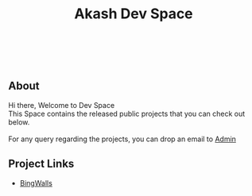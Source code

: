 <p>
    <h1 align="center">
        Akash Dev Space
    </h1>
</p>

<br><br><br><br>

## About
Hi there, Welcome to Dev Space<br>
This Space contains the released public projects that you can check out below.<br><br>
For any query regarding the projects, you can drop an email to [Admin](mailto:akash@oyeakash.tech)


## Project Links

* <a href="/docs/bingwalls/home"><u>BingWalls</u></a>
